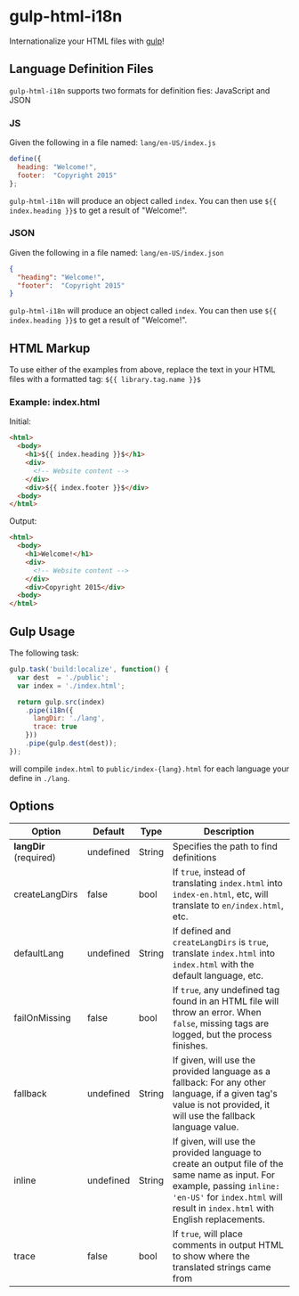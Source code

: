 # gulp-html-i18n
Internationalize your HTML files with [gulp](http://gulpjs.com/)!

## Language Definition Files

`gulp-html-i18n` supports two formats for definition fies: JavaScript and JSON

### JS
Given the following in a file named: `lang/en-US/index.js`

```js
define({
  heading: "Welcome!",
  footer:  "Copyright 2015"
};
```

`gulp-html-i18n` will produce an object called `index`. You can then use
`${{ index.heading }}$` to get a result of "Welcome!".

### JSON
Given the following in a file named: `lang/en-US/index.json`

```json
{
  "heading": "Welcome!",
  "footer":  "Copyright 2015"
}
```

`gulp-html-i18n` will produce an object called `index`. You can then use
`${{ index.heading }}$` to get a result of "Welcome!".

## HTML Markup
To use either of the examples from above, replace the text in your HTML files
with a formatted tag: `${{ library.tag.name }}$`

### Example: index.html

Initial:

```html
<html>
  <body>
    <h1>${{ index.heading }}$</h1>
    <div>
      <!-- Website content -->
    </div>
    <div>${{ index.footer }}$</div>
  <body>
</html>
```

Output:

```html
<html>
  <body>
    <h1>Welcome!</h1>
    <div>
      <!-- Website content -->
    </div>
    <div>Copyright 2015</div>
  <body>
</html>
```

## Gulp Usage

The following task:

```js
gulp.task('build:localize', function() {
  var dest  = './public';
  var index = './index.html';

  return gulp.src(index)
    .pipe(i18n({
      langDir: './lang',
      trace: true
    }))
    .pipe(gulp.dest(dest));
});
```

will compile `index.html` to `public/index-{lang}.html` for each language your
define in `./lang`.

## Options

Option | Default | Type | Description
-------|---------|------|------------
**langDir** (required)| undefined | String | Specifies the path to find definitions
createLangDirs | false | bool | If `true`, instead of translating `index.html` into `index-en.html`, etc, will translate to `en/index.html`, etc.
defaultLang | undefined | String | If defined and `createLangDirs` is `true`, translate `index.html` into `index.html` with the default language, etc.
failOnMissing | false | bool | If `true`, any undefined tag found in an HTML file will throw an error. When `false`, missing tags are logged, but the process finishes.
fallback | undefined | String | If given, will use the provided language as a fallback: For any other language, if a given tag's value is not provided, it will use the fallback language value.
inline | undefined | String | If given, will use the provided language to create an output file of the same name as input. For example, passing `inline: 'en-US'` for `index.html` will result in `index.html` with English replacements.
trace | false | bool | If `true`, will place comments in output HTML to show where the translated strings came from
